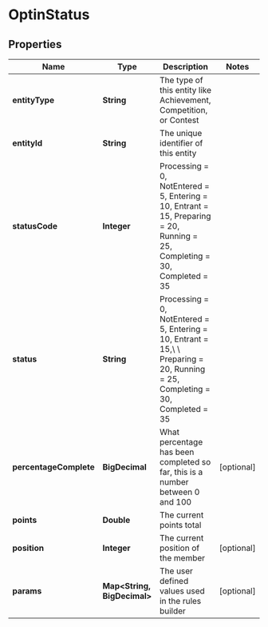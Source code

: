 

# OptinStatus


## Properties

Name | Type | Description | Notes
------------ | ------------- | ------------- | -------------
**entityType** | **String** | The type of this entity like Achievement, Competition, or Contest | 
**entityId** | **String** | The unique identifier of this entity | 
**statusCode** | **Integer** | Processing &#x3D; 0, NotEntered &#x3D; 5, Entering &#x3D; 10, Entrant &#x3D; 15, Preparing &#x3D; 20, Running &#x3D; 25, Completing &#x3D; 30, Completed &#x3D; 35 | 
**status** | **String** | Processing &#x3D; 0, NotEntered &#x3D; 5, Entering &#x3D; 10, Entrant &#x3D; 15,\\             \\ Preparing &#x3D; 20, Running &#x3D; 25, Completing &#x3D; 30, Completed &#x3D; 35 | 
**percentageComplete** | **BigDecimal** | What percentage has been completed so far, this is a number between 0 and 100 |  [optional]
**points** | **Double** | The current points total | 
**position** | **Integer** | The current position of the member |  [optional]
**params** | **Map&lt;String, BigDecimal&gt;** | The user defined values used in the rules builder |  [optional]



